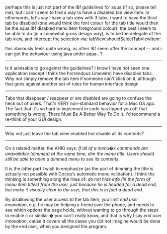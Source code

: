 perhaps this is just not part of the l&f guidelines for aqua (if so, please tell me), but i can't seem to find a way to have a disabled tab view item. in otherwords, let's say i have a tab view with 3 tabs; i want to have the third tab be disabled (one would think the font colour for the tab title would then be the aqua l&f disabled menu item foreground colour).
the best i seem to be able to do (in a somewhat gross design way), is to be the delegate of the tab view, and intercept the selection via:
tabView:shouldSelectTabViewItem:

this obviously feels quite wrong, as other l&f seem offer the concept -- and i can get the behaviour using java under aqua.. ?

----

Is it advisable to go against the guidelines? I know I have not seen one application (except I think the horrendous Limewire) have disabled tabs. Why not simply remove the tab item if someone can't click on it, although that goes against another set of rules for human interface design.

----

Tabs that disappear / reappear or are disabled are going to confuse the heck out of users.  That's VERY non-standard behavior for a Mac OS app.  The fact that it's so hard to implement in code has tipped you off that something is wrong.  There Must Be A Better Way To Do It.  I'd recommend a re-think of your GUI design.  

----

Why not just leave the tab view enabled but disable all its contents?

----

On a related matter, the AHIG says: *If all of a menu�s commands are unavailable (dimmed) at the same time, dim the menu title. Users should still be able to open a dimmed menu to see its contents.*

It is the latter part I wish to emphasize (as the part of dimming the title is actually not possible with Cocoa's automatic menu validation). I think the thinking is something along the lines of: *do not hide info (in the form of menu item titles) from the user, just because he is headed for a dead end, but make it visually clear to the user, that this is in fact a dead end.*

By disallowing the user access to the tab item, you limit *end user innovation*, e.g. he may be helping a friend over the phone, and needs to see which options the page holds, without wanting to go through the steps to enable it or similar � you can't really know, and that is why I say *end user innovation*, cause it covers all the cases you did not imagine would be done by the end user, when you designed the program.
